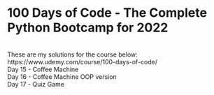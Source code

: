 # 100 Days of Code - The Complete Python Bootcamp for 2022<br>
<br>
These are my solutions for the course below:<br>
https://www.udemy.com/course/100-days-of-code/<br>
Day 15 - Coffee Machine<br>
Day 16 - Coffee Machine OOP version<br>
Day 17 - Quiz Game
